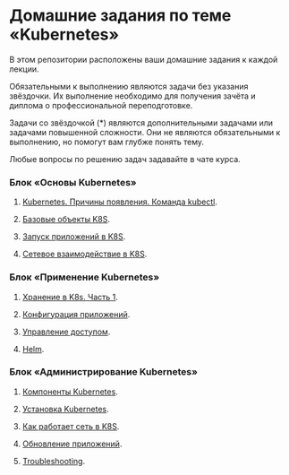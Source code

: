 # Домашние задания по теме «Kubernetes»

В этом репозитории расположены ваши домашние задания к каждой лекции. 

Обязательными к выполнению являются задачи без указания звёздочки. Их выполнение необходимо для получения зачёта и диплома о профессиональной переподготовке.

Задачи со звёздочкой (*) являются дополнительными задачами или задачами повышенной сложности. Они не являются обязательными к выполнению, но помогут вам глубже понять тему.

Любые вопросы по решению задач задавайте в чате курса.

### Блок «Основы Kubernetes»

1. [Kubernetes. Причины появления. Команда kubectl](1.1/1.1.md).

2. [Базовые объекты K8S](1.2/1.2.md).

3. [Запуск приложений в K8S](1.3/1.3.md).

4. [Сетевое взаимодействие в K8S](1.4/1.4.md).




### Блок «Применение Kubernetes»

1. [Хранение в K8s. Часть 1](2.1/2.1.md).

2.  [Конфигурация приложений](2.3/2.3.md).

3. [Управление доступом](2.4/2.4.md).

4. [Helm](2.5/2.5.md).

### Блок «Администрирование Kubernetes»

1. [Компоненты Kubernetes](3.1/3.1.md).

2. [Установка Kubernetes](3.2/3.2.md).

3. [Как работает сеть в K8S](3.3/3.3.md).

4. [Обновление приложений](3.4/3.4.md).

5. [Troubleshooting](3.5/3.5.md).
